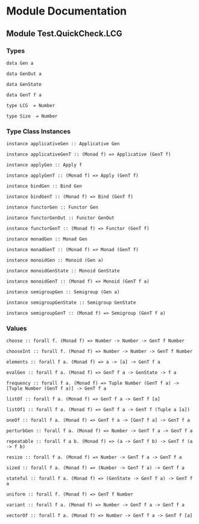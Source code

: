 # Module Documentation

## Module Test.QuickCheck.LCG

### Types

    data Gen a

    data GenOut a

    data GenState

    data GenT f a

    type LCG  = Number

    type Size  = Number


### Type Class Instances

    instance applicativeGen :: Applicative Gen

    instance applicativeGenT :: (Monad f) => Applicative (GenT f)

    instance applyGen :: Apply f

    instance applyGenT :: (Monad f) => Apply (GenT f)

    instance bindGen :: Bind Gen

    instance bindGenT :: (Monad f) => Bind (GenT f)

    instance functorGen :: Functor Gen

    instance functorGenOut :: Functor GenOut

    instance functorGenT :: (Monad f) => Functor (GenT f)

    instance monadGen :: Monad Gen

    instance monadGenT :: (Monad f) => Monad (GenT f)

    instance monoidGen :: Monoid (Gen a)

    instance monoidGenState :: Monoid GenState

    instance monoidGenT :: (Monad f) => Monoid (GenT f a)

    instance semigroupGen :: Semigroup (Gen a)

    instance semigroupGenState :: Semigroup GenState

    instance semigroupGenT :: (Monad f) => Semigroup (GenT f a)


### Values

    choose :: forall f. (Monad f) => Number -> Number -> GenT f Number

    chooseInt :: forall f. (Monad f) => Number -> Number -> GenT f Number

    elements :: forall f a. (Monad f) => a -> [a] -> GenT f a

    evalGen :: forall f a. (Monad f) => GenT f a -> GenState -> f a

    frequency :: forall f a. (Monad f) => Tuple Number (GenT f a) -> [Tuple Number (GenT f a)] -> GenT f a

    listOf :: forall f a. (Monad f) => GenT f a -> GenT f [a]

    listOf1 :: forall f a. (Monad f) => GenT f a -> GenT f (Tuple a [a])

    oneOf :: forall f a. (Monad f) => GenT f a -> [GenT f a] -> GenT f a

    perturbGen :: forall f a. (Monad f) => Number -> GenT f a -> GenT f a

    repeatable :: forall f a b. (Monad f) => (a -> GenT f b) -> GenT f (a -> f b)

    resize :: forall f a. (Monad f) => Number -> GenT f a -> GenT f a

    sized :: forall f a. (Monad f) => (Number -> GenT f a) -> GenT f a

    stateful :: forall f a. (Monad f) => (GenState -> GenT f a) -> GenT f a

    uniform :: forall f. (Monad f) => GenT f Number

    variant :: forall f a. (Monad f) => Number -> GenT f a -> GenT f a

    vectorOf :: forall f a. (Monad f) => Number -> GenT f a -> GenT f [a]



